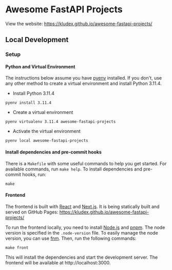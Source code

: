 # Awesome FastAPI Projects

View the website: https://kludex.github.io/awesome-fastapi-projects/

## Local Development

### Setup

#### Python and Virtual Environment

The instructions below assume you have [pyenv](https://github.com/pyenv/pyenv) installed.
If you don't, use any other method to create a virtual environment
and install Python 3.11.4.

- Install Python 3.11.4

```shell
pyenv install 3.11.4
```

- Create a virtual environment

```shell
pyenv virtualenv 3.11.4 awesome-fastapi-projects
```

- Activate the virtual environment

```shell
pyenv local awesome-fastapi-projects
```

#### Install dependencies and pre-commit hooks

There is a `Makefile` with some useful commands to help you get started.
For available commands, run `make help`. To install dependencies and pre-commit hooks, run:

```shell
make
```

#### Frontend

The frontend is built with [React](https://reactjs.org/) and [Next.js](https://nextjs.org/).
It is being statically built and served on GitHub Pages: https://kludex.github.io/awesome-fastapi-projects/

To run the frontend locally, you need to install [Node.js](https://nodejs.org/en/) and [pnpm](https://pnpm.io/).
The node version is specified in the `.node-version` file.
To easily manage the node version, you can use [fnm](https://github.com/Schniz/fnm).
Then, run the following commands:

```shell
make front
```

This will install the dependencies and start the development server.
The frontend will be available at http://localhost:3000.
